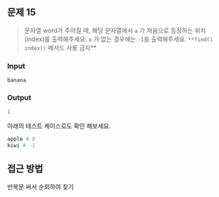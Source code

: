## 문제 15

> 문자열 word가 주어질 때, 해당 문자열에서 `a` 가 처음으로 등장하는 위치(index)를 출력해주세요.
`a` 가 없는 경우에는 `-1`을 출력해주세요.
`**find()` `index()` 메서드 사용 금지**
> 

### Input

```
banana
```

### Output

```python
1
```

아래의 테스트 케이스로도 확인 해보세요.

```python
apple # 0
kiwi # -1
```

## 접근 방법

반복문 써서 순회하여 찾기